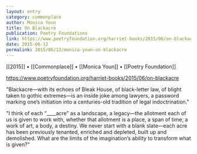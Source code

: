 ```yaml
---
layout: entry
category: commonplace
author: Monica Youn
title: On Blackacre
publication: Poetry Foundations
link: https://www.poetryfoundation.org/harriet-books/2015/06/on-blackacre
date: 2015-06-12
permalink: 2015/06/12/monica-youn-on-blackacre
---
```


[[2015]] • [[Commonplace]] • [[Monica Youn]] • [[Poetry Foundation]] 

https://www.poetryfoundation.org/harriet-books/2015/06/on-blackacre

"Blackacre—with its echoes of Bleak House, of black-letter law, of blight taken to gothic extremes—is an inside joke among lawyers, a password marking one’s initiation into a centuries-old tradition of legal indoctrination."

"I think of each “____acre” as a landscape, a legacy—the allotment each of us is given to work with, whether that allotment is a place, a span of time, a work of art, a body, a destiny. We never start with a blank slate—each acre has been previously tenanted, enriched and depleted, built up and demolished. What are the limits of the imagination’s ability to transform what is given?"
